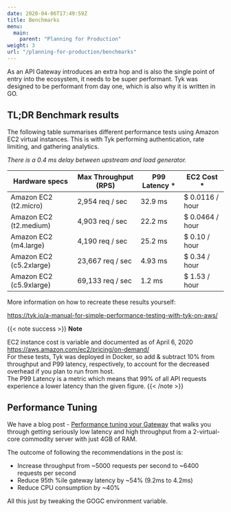 ```yaml
---
date: 2020-04-06T17:49:59Z
title: Benchmarks
menu:
  main:
    parent: "Planning for Production"
weight: 3
url: "/planning-for-production/benchmarks"
---
```


As an API Gateway introduces an extra hop and is also the single point of entry into the ecosystem, it needs to be super performant.  Tyk was designed to be performant from day one, which is also why it is written in GO.

## TL;DR Benchmark results
The following table summarises different performance tests using Amazon EC2 virtual instances.
This is with Tyk performing authentication, rate limiting, and gathering analytics.

*There is a 0.4 ms delay between upstream and load generator.*

|     Hardware specs      |   Max Throughput (RPS)  |  P99 Latency *  |    EC2 Cost *   |
|-------------------------|-------------------------|-----------------|-------------------|
| Amazon EC2 (t2.micro)   | 2,954 req / sec         | 32.9 ms         | $ 0.0116 / hour   |
| Amazon EC2 (t2.medium)  | 4,903 req / sec         | 22.2 ms         | $ 0.0464 / hour   |
| Amazon EC2 (m4.large)   | 4,190 req / sec         | 25.2 ms         | $ 0.10 / hour     |
| Amazon EC2 (c5.2xlarge) | 23,667 req / sec        | 4.93 ms         | $ 0.34 / hour     |
| Amazon EC2 (c5.9xlarge) | 69,133 req / sec        | 1.2 ms          | $ 1.53 / hour     |


More information on how to recreate these results yourself:

https://tyk.io/a-manual-for-simple-performance-testing-with-tyk-on-aws/

{{< note success >}}
**Note**  

EC2 instance cost is variable and documented as of April 6, 2020 
https://aws.amazon.com/ec2/pricing/on-demand/
<br/>
For these tests, Tyk was deployed in Docker, so add & subtract 10% from throughput and P99 latency, respectively, to account for the decreased overhead if you plan to run from host.
<br/>
The P99 Latency is a metric which means that 99% of all API requests experience a lower latency than the given figure.
{{< /note >}}


## Performance Tuning

We have a blog post - [Performance tuning your Gateway](https://tyk.io/performance-tuning-your-tyk-api-gateway/) that walks you through getting seriously low latency and high throughput from a 2-virtual-core commodity server with just 4GB of RAM.

The outcome of following the recommendations in the post is:

* Increase throughput from ~5000 requests per second to ~6400 requests per second
* Reduce 95th %ile gateway latency by ~54% (9.2ms to 4.2ms)
* Reduce CPU consumption by ~40%

All this just by tweaking the GOGC environment variable.
